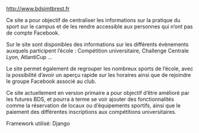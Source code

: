 http://www.bdsimtbrest.fr

Ce site a pour objectif de centraliser les informations sur la pratique du sport sur le campus et de les rendre accessible aux personnes qui n’ont pas de compte Facebook.

Sur le site sont disponibles des informations sur les différents évènements auxquels participent l’école : Compétition universitaire, Challenge Centrale Lyon, AtlantiCup …

Le site permet également de regrouper les nombreux sports de l’école, avec la possibilité d’avoir un aperçu rapide sur les horaires ainsi que de rejoindre le groupe Facebook associé au club.

Ce site actuellement en version primaire a pour objectif d’être amélioré par les futures BDS, et pourra à terme se voir ajouter des fonctionnalités comme la réservation de locaux ou d’équipements sportifs, ainsi que le paiement des différentes inscriptions aux compétitions universitaires.

Framework utilisé: Django
